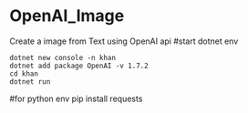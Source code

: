 # OpenAI_Image
Create a image from Text using OpenAI api
#start dotnet env
```
dotnet new console -n khan
dotnet add package OpenAI -v 1.7.2
cd khan
dotnet run
```
#for python env
pip install requests
